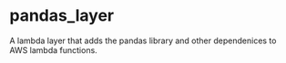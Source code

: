 # pandas_layer
A lambda layer that adds the pandas library and other dependenices to AWS lambda functions.

